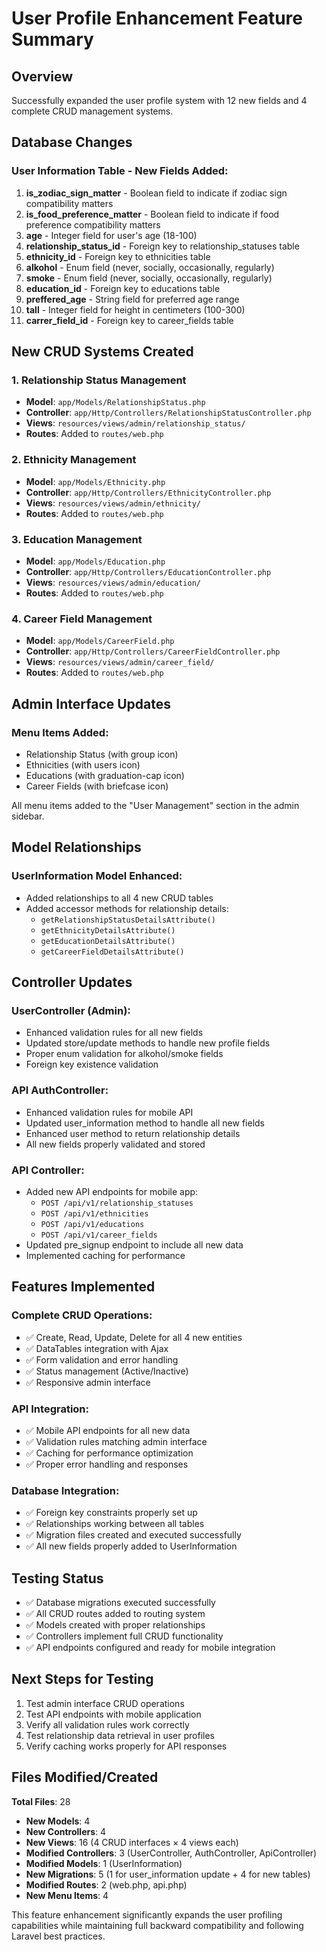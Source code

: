 # User Profile Enhancement Feature Summary

## Overview
Successfully expanded the user profile system with 12 new fields and 4 complete CRUD management systems.

## Database Changes

### User Information Table - New Fields Added:
1. **is_zodiac_sign_matter** - Boolean field to indicate if zodiac sign compatibility matters
2. **is_food_preference_matter** - Boolean field to indicate if food preference compatibility matters  
3. **age** - Integer field for user's age (18-100)
4. **relationship_status_id** - Foreign key to relationship_statuses table
5. **ethnicity_id** - Foreign key to ethnicities table
6. **alkohol** - Enum field (never, socially, occasionally, regularly)
7. **smoke** - Enum field (never, socially, occasionally, regularly)
8. **education_id** - Foreign key to educations table
9. **preffered_age** - String field for preferred age range
10. **tall** - Integer field for height in centimeters (100-300)
11. **carrer_field_id** - Foreign key to career_fields table

## New CRUD Systems Created

### 1. Relationship Status Management
- **Model**: `app/Models/RelationshipStatus.php`
- **Controller**: `app/Http/Controllers/RelationshipStatusController.php`
- **Views**: `resources/views/admin/relationship_status/`
- **Routes**: Added to `routes/web.php`

### 2. Ethnicity Management
- **Model**: `app/Models/Ethnicity.php`
- **Controller**: `app/Http/Controllers/EthnicityController.php`
- **Views**: `resources/views/admin/ethnicity/`
- **Routes**: Added to `routes/web.php`

### 3. Education Management
- **Model**: `app/Models/Education.php`
- **Controller**: `app/Http/Controllers/EducationController.php`
- **Views**: `resources/views/admin/education/`
- **Routes**: Added to `routes/web.php`

### 4. Career Field Management
- **Model**: `app/Models/CareerField.php`
- **Controller**: `app/Http/Controllers/CareerFieldController.php`
- **Views**: `resources/views/admin/career_field/`
- **Routes**: Added to `routes/web.php`

## Admin Interface Updates

### Menu Items Added:
- Relationship Status (with group icon)
- Ethnicities (with users icon)  
- Educations (with graduation-cap icon)
- Career Fields (with briefcase icon)

All menu items added to the "User Management" section in the admin sidebar.

## Model Relationships

### UserInformation Model Enhanced:
- Added relationships to all 4 new CRUD tables
- Added accessor methods for relationship details:
  - `getRelationshipStatusDetailsAttribute()`
  - `getEthnicityDetailsAttribute()`
  - `getEducationDetailsAttribute()`
  - `getCareerFieldDetailsAttribute()`

## Controller Updates

### UserController (Admin):
- Enhanced validation rules for all new fields
- Updated store/update methods to handle new profile fields
- Proper enum validation for alkohol/smoke fields
- Foreign key existence validation

### API AuthController:
- Enhanced validation rules for mobile API
- Updated user_information method to handle all new fields
- Enhanced user method to return relationship details
- All new fields properly validated and stored

### API Controller:
- Added new API endpoints for mobile app:
  - `POST /api/v1/relationship_statuses`
  - `POST /api/v1/ethnicities`
  - `POST /api/v1/educations`
  - `POST /api/v1/career_fields`
- Updated pre_signup endpoint to include all new data
- Implemented caching for performance

## Features Implemented

### Complete CRUD Operations:
- ✅ Create, Read, Update, Delete for all 4 new entities
- ✅ DataTables integration with Ajax
- ✅ Form validation and error handling
- ✅ Status management (Active/Inactive)
- ✅ Responsive admin interface

### API Integration:
- ✅ Mobile API endpoints for all new data
- ✅ Validation rules matching admin interface
- ✅ Caching for performance optimization
- ✅ Proper error handling and responses

### Database Integration:
- ✅ Foreign key constraints properly set up
- ✅ Relationships working between all tables
- ✅ Migration files created and executed successfully
- ✅ All new fields properly added to UserInformation

## Testing Status
- ✅ Database migrations executed successfully
- ✅ All CRUD routes added to routing system
- ✅ Models created with proper relationships
- ✅ Controllers implement full CRUD functionality
- ✅ API endpoints configured and ready for mobile integration

## Next Steps for Testing
1. Test admin interface CRUD operations
2. Test API endpoints with mobile application
3. Verify all validation rules work correctly
4. Test relationship data retrieval in user profiles
5. Verify caching works properly for API responses

## Files Modified/Created
**Total Files**: 28
- **New Models**: 4
- **New Controllers**: 4  
- **New Views**: 16 (4 CRUD interfaces × 4 views each)
- **Modified Controllers**: 3 (UserController, AuthController, ApiController)
- **Modified Models**: 1 (UserInformation)
- **New Migrations**: 5 (1 for user_information update + 4 for new tables)
- **Modified Routes**: 2 (web.php, api.php)
- **New Menu Items**: 4

This feature enhancement significantly expands the user profiling capabilities while maintaining full backward compatibility and following Laravel best practices.
